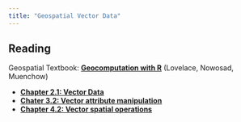 ```yaml
---
title: "Geospatial Vector Data"
---
```



## Reading


Geospatial Textbook: **[Geocomputation with R](https://geocompr.robinlovelace.net)** (Lovelace, Nowosad, Muenchow)


- **[Chapter 2.1: Vector Data](https://geocompr.robinlovelace.net/spatial-class.html#vector-data)**
- **[Chater 3.2: Vector attribute manipulation](https://geocompr.robinlovelace.net/attr.html#vector-attribute-manipulation)**
- **[Chapter 4.2: Vector spatial operations](https://geocompr.robinlovelace.net/spatial-operations.html#spatial-vec)**
